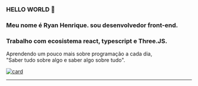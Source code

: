 
### HELLO WORLD 👋
### Meu nome é Ryan Henrique. sou desenvolvedor front-end.
### Trabalho com ecosistema react, typescript e Three.JS. 

<p>Aprendendo um pouco mais sobre programação a cada dia, 
<br/>"Saber tudo sobre algo e saber algo sobre tudo".</p>

[![card](https://github-readme-stats.vercel.app/api?username=ryanzitto&theme=dark&show_icons=true)](https://github.com/anuraghazra/github-readme-stats)
<hr>
